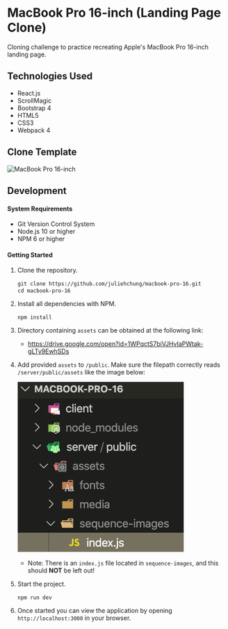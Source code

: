 # MacBook Pro 16-inch (Landing Page Clone)

Cloning challenge to practice recreating Apple's MacBook Pro 16-inch landing page.

## Technologies Used

- React.js
- ScrollMagic
- Bootstrap 4
- HTML5
- CSS3
- Webpack 4

## Clone Template
![MacBook Pro 16-inch](server/public/public_assets/demo.gif)

## Development

#### System Requirements

- Git Version Control System
- Node.js 10 or higher
- NPM 6 or higher

#### Getting Started

1. Clone the repository.

    ```shell
    git clone https://github.com/juliehchung/macbook-pro-16.git
    cd macbook-pro-16
    ```

2. Install all dependencies with NPM.

    ```shell
    npm install
    ```

3. Directory containing `assets` can be obtained at the following link:
    - https://drive.google.com/open?id=1WPqctS7biVJHvIaPWtak-gLTy9EwhSDs

4. Add provided `assets` to `/public`. Make sure the filepath correctly reads `/server/public/assets` like the image below:

    ![MacBook Pro 16-inch Assets](server/public/public_assets/assets_placement.png)
    - Note: There is an `index.js` file located in `sequence-images`, and this should **NOT** be left out!

5. Start the project.

    ```shell
    npm run dev
    ```

6. Once started you can view the application by opening `http://localhost:3000` in your browser.

